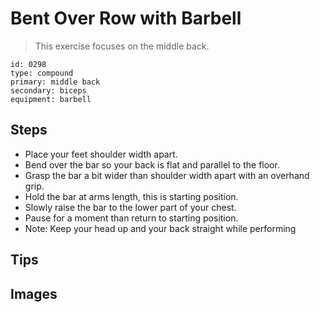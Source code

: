 # Bent Over Row with Barbell
> This exercise focuses on the middle back.

``` 
id: 0298 
type: compound 
primary: middle back 
secondary: biceps 
equipment: barbell 
``` 

## Steps

 - Place your feet shoulder width apart.
 - Bend over the bar so your back is flat and parallel to the floor.
 - Grasp the bar a bit wider than shoulder width apart with an overhand grip.
 - Hold the bar at arms length, this is starting position.
 - Slowly raise the bar to the lower part of your chest.
 - Pause for a moment than return to starting position.
 - Note: Keep your head up and your back straight while performing

## Tips


## Images

